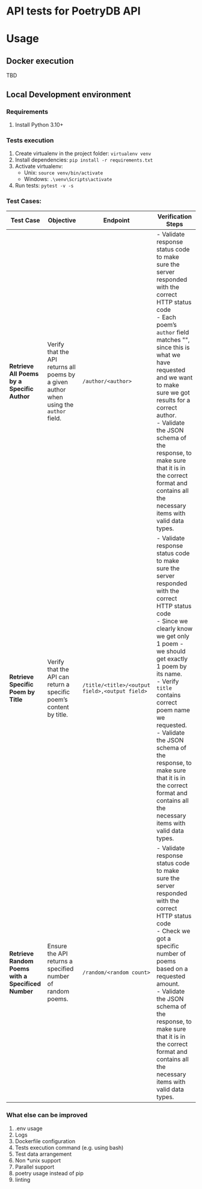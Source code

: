 # API tests for PoetryDB API

# Usage

## Docker execution

TBD

## Local Development environment

### Requirements

1. Install Python 3.10+

### Tests execution

1. Create virtualenv in the project folder: `virtualenv venv`
1. Install dependencies: `pip install -r requirements.txt`
1. Activate virtualenv:
    - Unix: `source venv/bin/activate`
    - Windows: `.\venv\Scripts\activate`
1. Run tests: `pytest -v -s`

### Test Cases:

|  Test Case | Objective  |  Endpoint |Verification Steps |
| ------------ | ------------ | ------------ | ------------ |
|  **Retrieve All Poems by a Specific Author** |  Verify that the API returns all poems by a given author when using the `author` field. | `/author/<author>`  | - Validate response status code to make sure the server responded with the correct HTTP status code<br> - Each poem’s `author` field matches "<Author Name>", since this is what we have requested and we want to make sure we got results for a correct author. <br> - Validate the JSON schema of the response, to make sure that it is in the correct format and contains all the necessary items with valid data types.  |
|  **Retrieve Specific Poem by Title** |Verify that the API can return a specific poem’s content by title.   | `/title/<title>/<output field>,<output field>`  |  - Validate response status code to make sure the server responded with the correct HTTP status code<br> - Since we clearly know we get only 1 poem - we should get exactly 1 poem by its name. <br> - Verify `title` contains correct poem name we requested. <br> - Validate the JSON schema of the response, to make sure that it is in the correct format and contains all the necessary items with valid data types. |
|  **Retrieve Random Poems with a Specificed Number** |  Ensure the API returns a specified number of random poems. |  `/random/<random count>` | - Validate response status code to make sure the server responded with the correct HTTP status code<br> - Check we got a specific number of poems based on a requested amount. <br> - Validate the JSON schema of the response, to make sure that it is in the correct format and contains all the necessary items with valid data types.  |


### What else can be improved
1. .env usage
1. Logs
1. Dockerfile configuration
1. Tests execution command (e.g. using bash)
1. Test data arrangement
1. Non *unix support
1. Parallel support
1. poetry usage instead of pip
1. linting 